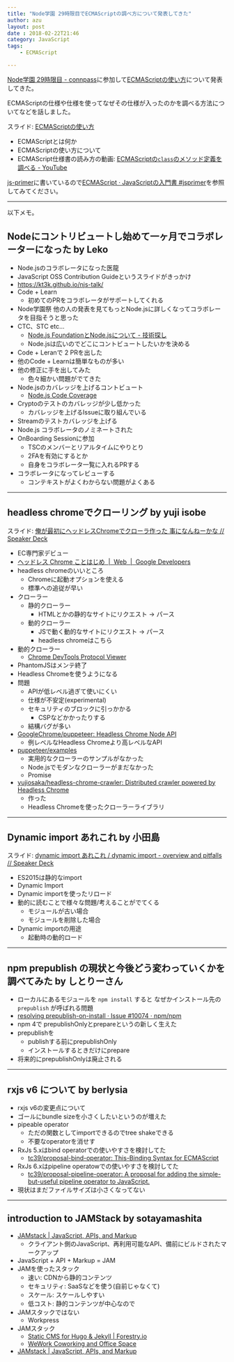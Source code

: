 ```yaml
---
title: "Node学園 29時限目でECMAScriptの調べ方について発表してきた"
author: azu
layout: post
date : 2018-02-22T21:46
category: JavaScript
tags:
    - ECMAScript

---
```



[Node学園 29時限目 - connpass](https://nodejs.connpass.com/event/78902/ "Node学園 29時限目 - connpass")に参加して[ECMAScriptの使い方](http://azu.github.io/slide/2018/node/ecmascript39.html "ECMAScriptの使い方")について発表してきた。

ECMAScriptの仕様や仕様を使ってなぜその仕様が入ったのかを調べる方法についてなどを話しました。

スライド: [ECMAScriptの使い方](http://azu.github.io/slide/2018/node/ecmascript39.html "ECMAScriptの使い方")

- ECMAScriptとは何か
- ECMAScriptの使い方について
- ECMAScript仕様書の読み方の動画: [ECMAScriptの`class`のメソッド定義を調べる - YouTube](https://www.youtube.com/watch?v=xT8GupiJIio "ECMAScriptの`class`のメソッド定義を調べる - YouTube")


[js-primer](https://github.com/asciidwango/js-primer "js-primer")に書いているので[ECMAScript · JavaScriptの入門書 #jsprimer](https://asciidwango.github.io/js-primer/basic/ecmascript/ "ECMAScript · JavaScriptの入門書 #jsprimer")を参照してみてください。



-----



以下メモ。

## Nodeにコントリビュートし始めて一ヶ月でコラボレーターになった by Leko



- Node.jsのコラボレータになった医龍
- JavaScript OSS Contribution Guideというスライドがきっかけ
- <https://kt3k.github.io/njs-talk/>
- Code + Learn
  - 初めてのPRをコラボレータがサポートしてくれる
- Node学園祭 他の人の発表を見てもっとNode.jsに詳しくなってコラボレータを目指そうと思った
- CTC、STC etc...
  - [Node.js FoundationとNode.jsについて - 技術探し](http://abouthiroppy.hatenablog.jp/entry/2017/07/05/090952 "Node.js FoundationとNode.jsについて - 技術探し")
  - Node.jsは広いのでどこにコントビュートしたいかを決める
- Code + Leranで 2 PRを出した
- 他のCode + Learnは簡単なものが多い
- 他の修正に手を出してみた
  - 色々細かい問題がでてきた
- Node.jsのカバレッジを上げるコントビュート
  - [Node.js Code Coverage](https://coverage.nodejs.org/ "Node.js Code Coverage")
- Cryptoのテストのカバレッジが少し低かった
  - カバレッジを上げるIssueに取り組んでいる
- Streamのテストカバレッジを上げる
- Node.js コラボレータのノミネートされた
- OnBoarding Sessionに参加
  - TSCのメンバーとリアルタイムにやりとり
  - 2FAを有効にするとか
  - 自身をコラボレータ一覧に入れるPRする
- コラボレータになってレビューする
  - コンテキストがよくわからない問題がよくある


----



## headless chromeでクローリング by yuji isobe

スライド: [俺が最初にヘッドレスChromeでクローラ作った 事になんねーかな // Speaker Deck](https://speakerdeck.com/yujiosaka/an-gazui-chu-nihetudoresuchromedekurorazuo-tuta-shi-ninannekana "俺が最初にヘッドレスChromeでクローラ作った 事になんねーかな // Speaker Deck")

- EC専門家デビュー
- [ヘッドレス Chrome ことはじめ  |  Web  |  Google Developers](https://developers.google.com/web/updates/2017/04/headless-chrome?hl=ja "ヘッドレス Chrome ことはじめ  |  Web  |  Google Developers")
- headless chromeのいいところ
  - Chromeに起動オプションを使える
  - 標準への追従が早い
- クローラー
  - 静的クローラー
    - HTMLとかの静的なサイトにリクエスト -> パース
  - 動的クローラー
    - JSで動く動的なサイトにリクエスト -> パース
    - headless chromeはこちら
- 動的クローラー
  - [Chrome DevTools Protocol Viewer](https://chromedevtools.github.io/devtools-protocol/ "Chrome DevTools Protocol Viewer")
- PhantomJSはメンテ終了
- Headless Chromeを使うようになる
- 問題
  - APIが低レベル過ぎて使いにくい
  - 仕様が不安定(experimental)
  - セキュリティのブロックに引っかかる
    - CSPなどかかったりする
  - 結構バグが多い
- [GoogleChrome/puppeteer: Headless Chrome Node API](https://github.com/GoogleChrome/puppeteer "GoogleChrome/puppeteer: Headless Chrome Node API")
  - 例レベルなHeadless Chromeより高レベルなAPI
- [puppeteer/examples](https://github.com/GoogleChrome/puppeteer/tree/master/examples "puppeteer/examples")
  - 実用的なクローラーのサンプルがなかった
  - Node.jsでモダンなクローラーがまだなかった
  - Promise
- [yujiosaka/headless-chrome-crawler: Distributed crawler powered by Headless Chrome](https://github.com/yujiosaka/headless-chrome-crawler "yujiosaka/headless-chrome-crawler: Distributed crawler powered by Headless Chrome")
  - 作った
  - Headless Chromeを使ったクローラーライブラリ





------



## Dynamic import あれこれ  by 小田島

スライド: [dynamic import あれこれ / dynamic import - overview and pitfalls // Speaker Deck](https://speakerdeck.com/shimataro/dynamic-import-overview-and-pitfalls "dynamic import あれこれ / dynamic import - overview and pitfalls // Speaker Deck")

- ES2015は静的なimport
- Dynamic Import
- Dynamic importを使ったリロード
- 動的に読むことで様々な問題/考えることがでてくる
  - モジュールが古い場合
  - モジュールを削除した場合
- Dynamic importの用途
  - 起動時の動的ロード





------



## npm prepublish の現状と今後どう変わっていくかを調べてみた by しとりーさん



- ローカルにあるモジュールを `npm install` すると 
  なぜかインストール先の `prepublish` が呼ばれる問題
- [resolving prepublish-on-install · Issue #10074 · npm/npm](https://github.com/npm/npm/issues/10074 "resolving prepublish-on-install · Issue #10074 · npm/npm")
- npm 4で prepublishOnlyとprepareというの新しく生えた
- prepublishを
  - publishする前にprepublishOnly
  - インストールするときだけにprepare
- 将来的にprepublishOnlyは廃止される



-----



## rxjs v6 について by berlysia



- rxjs v6の変更点について
- ゴールにbundle sizeを小さくしたいというのが増えた
- pipeable operator
  - ただの関数としてimportできるのでtree shakeできる
  - 不要なoperatorを消せす
- RxJs 5.xはbind operatorでの使いやすさを検討してた
  - [tc39/proposal-bind-operator: This-Binding Syntax for ECMAScript](https://github.com/tc39/proposal-bind-operator "tc39/proposal-bind-operator: This-Binding Syntax for ECMAScript")
- RxJs 6.xはpipeline operatowでの使いやすさを検討してた
  - [tc39/proposal-pipeline-operator: A proposal for adding the simple-but-useful pipeline operator to JavaScript.](https://github.com/tc39/proposal-pipeline-operator "tc39/proposal-pipeline-operator: A proposal for adding the simple-but-useful pipeline operator to JavaScript.")
- 現状はまだファイルサイズは小さくなってない



----



## introduction to JAMStack by sotayamashita



- [JAMstack | JavaScript, APIs, and Markup](https://jamstack.org/ "JAMstack | JavaScript, APIs, and Markup")
  - クライアント側のJavaScript、再利用可能なAPI、備前にビルドされたマークアップ
- JavaScript + API + Markup = JAM
- JAMを使ったスタック
  - 速い: CDNから静的コンテンツ
  - セキュリティ: SaaSなどを使う(自前じゃなくて)
  - スケール: スケールしやすい
  - 低コスト: 静的コンテンツが中心なので
- JAMスタックではない
  - Workpress
- JAMスタック
  - [Static CMS for Hugo & Jekyll | Forestry.io](https://forestry.io/ "Static CMS for Hugo &amp; Jekyll | Forestry.io")
  - [WeWork Coworking and Office Space](https://www.wework.com/ "WeWork Coworking and Office Space")
- [JAMstack | JavaScript, APIs, and Markup](https://jamstack.org/community/ "JAMstack | JavaScript, APIs, and Markup")
